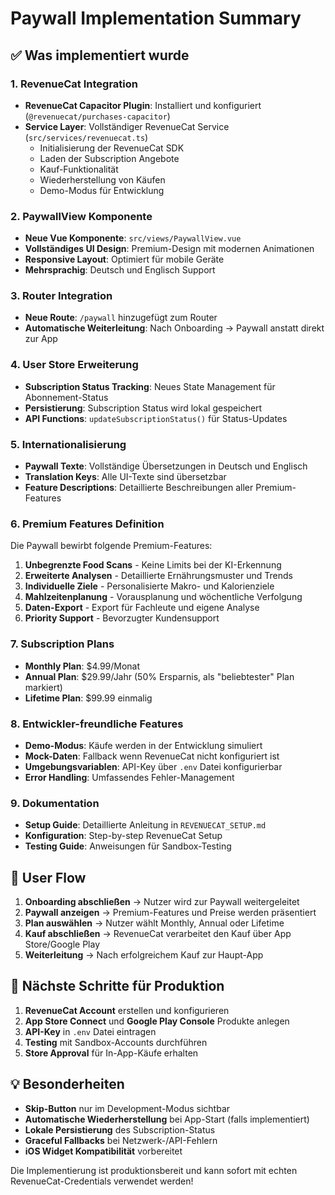 # Paywall Implementation Summary

## ✅ Was implementiert wurde

### 1. RevenueCat Integration
- **RevenueCat Capacitor Plugin**: Installiert und konfiguriert (`@revenuecat/purchases-capacitor`)
- **Service Layer**: Vollständiger RevenueCat Service (`src/services/revenuecat.ts`)
  - Initialisierung der RevenueCat SDK
  - Laden der Subscription Angebote
  - Kauf-Funktionalität
  - Wiederherstellung von Käufen
  - Demo-Modus für Entwicklung

### 2. PaywallView Komponente
- **Neue Vue Komponente**: `src/views/PaywallView.vue`
- **Vollständiges UI Design**: Premium-Design mit modernen Animationen
- **Responsive Layout**: Optimiert für mobile Geräte
- **Mehrsprachig**: Deutsch und Englisch Support

### 3. Router Integration
- **Neue Route**: `/paywall` hinzugefügt zum Router
- **Automatische Weiterleitung**: Nach Onboarding → Paywall anstatt direkt zur App

### 4. User Store Erweiterung
- **Subscription Status Tracking**: Neues State Management für Abonnement-Status
- **Persistierung**: Subscription Status wird lokal gespeichert
- **API Functions**: `updateSubscriptionStatus()` für Status-Updates

### 5. Internationalisierung
- **Paywall Texte**: Vollständige Übersetzungen in Deutsch und Englisch
- **Translation Keys**: Alle UI-Texte sind übersetzbar
- **Feature Descriptions**: Detaillierte Beschreibungen aller Premium-Features

### 6. Premium Features Definition
Die Paywall bewirbt folgende Premium-Features:
1. **Unbegrenzte Food Scans** - Keine Limits bei der KI-Erkennung
2. **Erweiterte Analysen** - Detaillierte Ernährungsmuster und Trends
3. **Individuelle Ziele** - Personalisierte Makro- und Kalorienziele
4. **Mahlzeitenplanung** - Vorausplanung und wöchentliche Verfolgung
5. **Daten-Export** - Export für Fachleute und eigene Analyse
6. **Priority Support** - Bevorzugter Kundensupport

### 7. Subscription Plans
- **Monthly Plan**: $4.99/Monat
- **Annual Plan**: $29.99/Jahr (50% Ersparnis, als "beliebtester" Plan markiert)
- **Lifetime Plan**: $99.99 einmalig

### 8. Entwickler-freundliche Features
- **Demo-Modus**: Käufe werden in der Entwicklung simuliert
- **Mock-Daten**: Fallback wenn RevenueCat nicht konfiguriert ist
- **Umgebungsvariablen**: API-Key über `.env` Datei konfigurierbar
- **Error Handling**: Umfassendes Fehler-Management

### 9. Dokumentation
- **Setup Guide**: Detaillierte Anleitung in `REVENUECAT_SETUP.md`
- **Konfiguration**: Step-by-step RevenueCat Setup
- **Testing Guide**: Anweisungen für Sandbox-Testing

## 🚀 User Flow

1. **Onboarding abschließen** → Nutzer wird zur Paywall weitergeleitet
2. **Paywall anzeigen** → Premium-Features und Preise werden präsentiert
3. **Plan auswählen** → Nutzer wählt Monthly, Annual oder Lifetime
4. **Kauf abschließen** → RevenueCat verarbeitet den Kauf über App Store/Google Play
5. **Weiterleitung** → Nach erfolgreichem Kauf zur Haupt-App

## 🔧 Nächste Schritte für Produktion

1. **RevenueCat Account** erstellen und konfigurieren
2. **App Store Connect** und **Google Play Console** Produkte anlegen
3. **API-Key** in `.env` Datei eintragen
4. **Testing** mit Sandbox-Accounts durchführen
5. **Store Approval** für In-App-Käufe erhalten

## 💡 Besonderheiten

- **Skip-Button** nur im Development-Modus sichtbar
- **Automatische Wiederherstellung** bei App-Start (falls implementiert)
- **Lokale Persistierung** des Subscription-Status
- **Graceful Fallbacks** bei Netzwerk-/API-Fehlern
- **iOS Widget Kompatibilität** vorbereitet

Die Implementierung ist produktionsbereit und kann sofort mit echten RevenueCat-Credentials verwendet werden!
